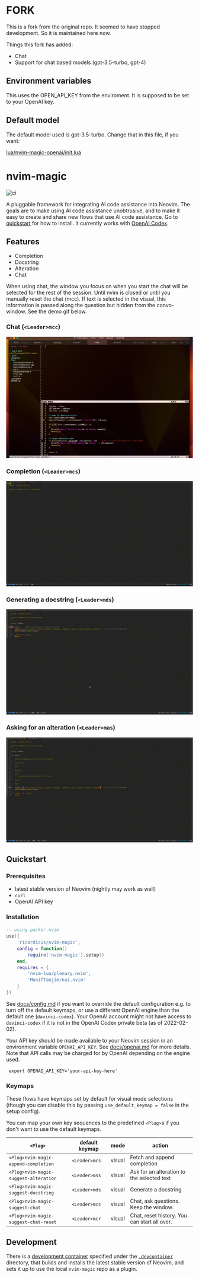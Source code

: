 # FORK

This is a fork from the original repo.
It seemed to have stopped development.
So it is maintained here now.

Things this fork has added:

- Chat
- Support for chat based models (gpt-3.5-turbo, gpt-4)

## Environment variables

This uses the OPEN_API_KEY from the enviroment. It is supposed to be set to your OpenAI key.

## Default model

The default model used is gpt-3.5-turbo.
Change that in this file, if you want:

[lua/nvim-magic-openai/init.lua](https://github.com/Ricardicus/nvim-magic/blob/master/lua/nvim-magic-openai/init.lua)

# nvim-magic

![ci](https://github.com/jameshiew/nvim-magic/actions/workflows/ci.yml/badge.svg)

A pluggable framework for integrating AI code assistance into Neovim. The goals are to make using AI code assistance unobtrusive, and to make it easy to create and share new flows that use AI code assistance. Go to [quickstart](#quickstart) for how to install. It currently works with [OpenAI Codex](https://openai.com/blog/openai-codex/).

## Features

- Completion
- Docstring
- Alteration
- Chat

When using chat, the window you focus on when you start the chat will be
selected for the rest of the session. Until nvim is closed or until you
manually reset the chat (<Leader>mcc). If text is selected in the visual,
this information is passed along the question but hidden from the convo-window.
See the demo gif below.

### Chat (`<Leader>mcc`)

<img 
	alt='Example of some chatting'
	src='docs/gifs/chat.gif'
	/>

### Completion (`<Leader>mcs`)

<img 
	alt='Example of Python script being generated from a docstring'
	src='docs/gifs/completion.gif'
	/>

### Generating a docstring (`<Leader>mds`)

<img 
	alt='Example of Python function having a docstring generated'
	src='docs/gifs/docstring.gif'
	/>

### Asking for an alteration (`<Leader>mas`)

<img 
	alt='Example of Python function being altered'
	src='docs/gifs/suggest.gif'
	/>

## Quickstart

### Prerequisites

- latest stable version of Neovim (nightly may work as well)
- `curl`
- OpenAI API key

### Installation

```lua
-- using packer.nvim
use({
	'ricardicus/nvim-magic',
	config = function()
		require('nvim-magic').setup()
	end,
	requires = {
		'nvim-lua/plenary.nvim',
		'MunifTanjim/nui.nvim'
	}
})
```

See [docs/config.md](docs/config.md) if you want to override the default configuration e.g. to turn off the default keymaps, or use a different OpenAI engine than the default one (`davinci-codex`). Your OpenAI account might not have access to `davinci-codex` if it is not in the OpenAI Codex private beta (as of 2022-02-02).

Your API key should be made available to your Neovim session in an environment variable `OPENAI_API_KEY`. See [docs/openai.md](docs/openai.md) for more details. Note that API calls may be charged for by OpenAI depending on the engine used.

```shell
 export OPENAI_API_KEY='your-api-key-here'
```

### Keymaps

These flows have keymaps set by default for visual mode selections (though you can disable this by passing `use_default_keymap = false` in the setup config).

You can map your own key sequences to the predefined `<Plug>`s if you don't want to use the default keymaps.

| `<Plug>`                               | default keymap | mode   | action                                       |
| -------------------------------------- | -------------- | ------ | -------------------------------------------- |
| `<Plug>nvim-magic-append-completion`   | `<Leader>mcs`  | visual | Fetch and append completion                  |
| `<Plug>nvim-magic-suggest-alteration`  | `<Leader>mss`  | visual | Ask for an alteration to the selected text   |
| `<Plug>nvim-magic-suggest-docstring`   | `<Leader>mds`  | visual | Generate a docstring                         |
| `<Plug>nvim-magic-suggest-chat`        | `<Leader>mcc`  | visual | Chat, ask questions. Keep the window.        |
| `<Plug>nvim-magic-suggest-chat-reset`  | `<Leader>mcr`  | visual | Chat, reset history. You can start all over. |

## Development

There is a [development container](https://containers.dev/) specified under the [`.devcontainer`](.devcontainer/) directory, that builds and installs the latest stable version of Neovim, and sets it up to use the local `nvim-magic` repo as a plugin.
